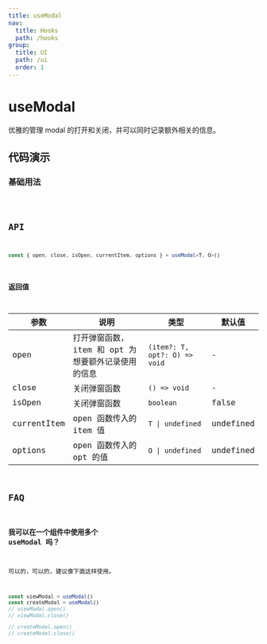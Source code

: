```yaml
---
title: useModal
nav:
  title: Hooks
  path: /hooks
group:
  title: UI
  path: /ui
  order: 1
---
```


# useModal

优雅的管理 modal 的打开和关闭，并可以同时记录额外相关的信息。

## 代码演示

### 基础用法

<code src="./demo/demo1.tsx" />

## API

```typescript
const { open, close, isOpen, currentItem, options } = useModal<T, O>()
```

### 返回值

| 参数        | 说明                                               | 类型                          | 默认值    |
| ----------- | -------------------------------------------------- | ----------------------------- | --------- |
| open        | 打开弹窗函数，item 和 opt 为想要额外记录使用的信息 | `(item?: T, opt?: O) => void` | -         |
| close       | 关闭弹窗函数                                       | `() => void`                  | -         |
| isOpen      | 关闭弹窗函数                                       | `boolean`                     | false     |
| currentItem | open 函数传入的 item 值                            | `T \| undefined`              | undefined |
| options     | open 函数传入的 opt 的值                           | `O \| undefined`              | undefined |

## FAQ

### 我可以在一个组件中使用多个 useModal 吗？

可以的，可以的，建议像下面这样使用。

```typescript
const viewModal = useModal()
const createModal = useModal()
// viewModal.open()
// viewModal.close()

// createModal.open()
// createModal.close()
```
